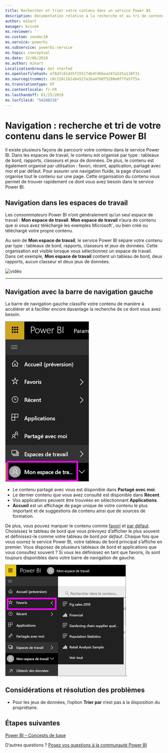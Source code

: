 ```yaml
---
title: Rechercher et trier votre contenu dans un service Power BI
description: documentation relative à la recherche et au tri de contenu dans les espaces de travail Power BI
author: mihart
manager: kvivek
ms.reviewer: ''
ms.custom: seodec18
ms.service: powerbi
ms.subservice: powerbi-service
ms.topic: conceptual
ms.date: 12/06/2018
ms.author: mihart
LocalizationGroup: Get started
ms.openlocfilehash: ef8d7c61d35f15517db4fdbbea347a525a130f31
ms.sourcegitcommit: c8c126c1b2ab4527a16a4fb8f5208e0f7fa5ff5a
ms.translationtype: HT
ms.contentlocale: fr-FR
ms.lasthandoff: 01/15/2019
ms.locfileid: "54288218"
---
```

# <a name="navigation-searching-finding-and-sorting-content-in-power-bi-service"></a>Navigation : recherche et tri de votre contenu dans le service Power BI
Il existe plusieurs façons de parcourir votre contenu dans le service Power BI. Dans les espaces de travail, le contenu est organisé par type : tableaux de bord, rapports, classeurs et jeux de données.  De plus, le contenu est également organisé par utilisation : favori, récent, application, partagé avec moi et par défaut. Pour assurer une navigation fluide, la page d’accueil organise tout le contenu sur une page. Cette organisation du contenu vous permet de trouver rapidement ce dont vous avez besoin dans le service Power BI.  

## <a name="navigation-within-workspaces"></a>Navigation dans les espaces de travail

Les *consommateurs* Power BI n’ont généralement qu’un seul espace de travail : **Mon espace de travail**. **Mon espace de travail** n’aura de contenu que si vous avez téléchargé les exemples Microsoft´, ou bien créé ou téléchargé votre propre contenu.  

Au sein de **Mon espace de travail**, le service Power BI sépare votre contenu par type : tableaux de bord, rapports, classeurs et jeux de données. Cette organisation est visible lorsque vous sélectionnez un espace de travail. Dans cet exemple, **Mon espace de travail** contient un tableau de bord, deux rapports, aucun classeur et deux jeux de données.

![vidéo](./media/end-user-search-sort/nav.gif)

________________________________________

## <a name="navigation-using-the-left-navbar"></a>Navigation avec la barre de navigation gauche
La barre de navigation gauche classifie votre contenu de manière à accélérer et à faciliter encore davantage la recherche de ce dont vous avez besoin.  

![barre de navigation gauche](./media/end-user-search-sort/power-bi-newnav2.png)


- Le contenu partagé avec vous est disponible dans **Partagé avec moi**.
- Le dernier contenu que vous avez consulté est disponible dans **Récent**. 
- Vos applications peuvent être trouvées en sélectionnant **Applications**.
- **Accueil** est un affichage de page unique de votre contenu le plus important et de suggestions de contenu ainsi que de sources de formation.

De plus, vous pouvez marquer le contenu comme [favori](end-user-favorite.md) et [par défaut](end-user-featured.md). Choisissez le tableau de bord que vous prévoyez d’afficher le plus souvent et définissez-le comme votre tableau de bord *par défaut*. Chaque fois que vous ouvrez le service Power BI, votre tableau de bord principal s’affiche en premier. Vous disposez de plusieurs tableaux de bord et applications que vous consultez souvent ? Si vous les définissez en tant que favoris, ils sont toujours disponibles dans votre barre de navigation de gauche.

![menu volant Favoris](./media/end-user-search-sort/power-bi-favorite-flyout.png).


## <a name="considerations-and-troubleshooting"></a>Considérations et résolution des problèmes
* Pour les jeux de données, l’option **Trier par** n’est pas à la disposition du propriétaire.

## <a name="next-steps"></a>Étapes suivantes
[Power BI – Concepts de base](end-user-basic-concepts.md)

D’autres questions ? [Posez vos questions à la communauté Power BI](http://community.powerbi.com/)